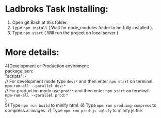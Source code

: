 # Ladbroks Task Installing:

1) Open git Bash at this folder.
2) Type `npm install` ( Wait for node_modules folder to be fully installed ).
3) Type `npm start` ( Will run the project on local server )
# More details:
4)Development or Production enviroment: <br />
package.json: <br />
"scripts": { <br />
// For development mode type `dev:*` and then enter `npm start` on terminal.
`npm-run-all --parallel dev:*` <br />
// For production mode use `prod:*` and then enter `npm start` on terminal.
`npm-run-all --parallel prod:*` <br />
} <br />
5) Type `npm run build` to minify html.
6) Type `npm run prod:img-compress` to compress al images.
7) Type `npm run prod:js-uglify` to minify js file.
